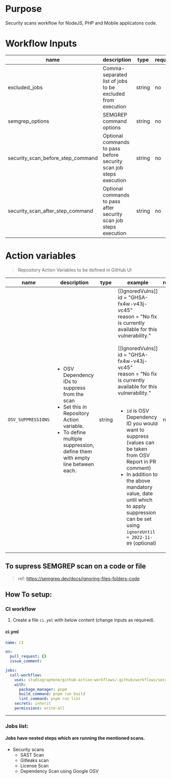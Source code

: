 # Purpose

Security scans workflow for NodeJS, PHP and Mobile applicatons code.

# Workflow Inputs
| name                                 | description                                                                                   | type   | required | default            |
|--------------------------------------|-----------------------------------------------------------------------------------------------|--------|----------|--------------------|
| excluded_jobs                        | Comma-separated list of jobs to be excluded from execution                                     | string | no       |                    |
| semgrep_options                      | SEMGREP command options                                                                                              | string | no       |                    |
| security_scan_before_step_command    | Optional commands to pass before security scan job steps execution                              | string | no       |                    |
| security_scan_after_step_command     | Optional commands to pass after security scan job steps execution                               | string | no       |                    |


# Action variables

> Repository Action Variables to be defined in GitHub UI

| name | description | type | example | required | default |
| --- | --- | --- | --- | --- | --- |
| `OSV_SUPPRESSIONS` | <ul><li>OSV Dependency IDs to suppress from the scan</li><li>Set this in Repository Action variable.</li><li>To define multiple suppression, define them with empty line between each.</ul> | string |[[IgnoredVulns]]<br>id = "GHSA-fx4w-v43j-vc45"<br>reason = "No fix is currently available for this vulnerability."<br><br>[[IgnoredVulns]]<br>id = "GHSA-fx4w-v43j-vc45"<br>reason = "No fix is currently available for this vulnerability."<br><br><ul><li>`id` is OSV Dependency ID you would want to suppress (values can be taken from OSV Report in PR comment)</li><li>In addition to the above mandatory value, date until which to apply suppression can be set using `ignoreUntil = 2022-11-09` (optional)</li></ul>| no | - |

## To supress SEMGREP scan on a code or file

>ref: https://semgrep.dev/docs/ignoring-files-folders-code

## How To setup:

### CI workflow

1. Create a file `ci.yml` with below content (change inputs as required).

#### ci.yml

```yaml
name: CI

on:
  pull_request: {}
  issue_comment:

jobs:
  call-workflow:
    uses: studiographene/github-action-workflows/.github/workflows/security-scans.yml@master # if you want alternatively pin to tag version version
    with:
      package_manager: pnpm
      build_command: pnpm run build
      lint_command: pnpm run lint
    secrets: inherit
    permissions: write-all
```

---

### Jobs list:

#### Jobs have nested steps which are running the mentioned scans.

- Security scans
  - SAST Scan
  - Gitleaks scan
  - License Scan
  - Dependency Scan using Google OSV

